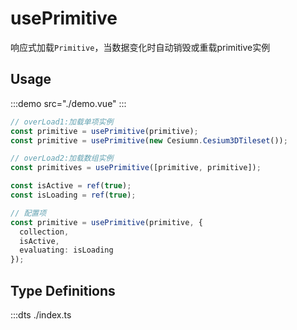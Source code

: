 # usePrimitive

响应式加载`Primitive`，当数据变化时自动销毁或重载primitive实例

## Usage

:::demo src="./demo.vue"
:::

```ts
// overLoad1:加载单项实例
const primitive = usePrimitive(primitive);
const primitive = usePrimitive(new Cesiumn.Cesium3DTileset());

// overLoad2:加载数组实例
const primitives = usePrimitive([primitive, primitive]);

const isActive = ref(true);
const isLoading = ref(true);

// 配置项
const primitive = usePrimitive(primitive, {
  collection,
  isActive,
  evaluating: isLoading
});
```

## Type Definitions

:::dts ./index.ts
